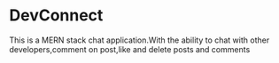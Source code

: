 # DevConnect
This is a MERN stack chat application.With the ability to chat with other developers,comment on post,like and delete posts and comments
